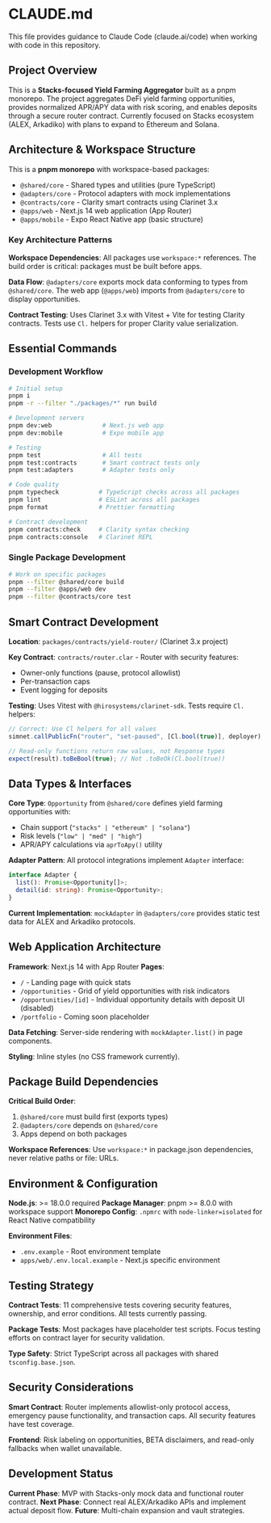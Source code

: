 # CLAUDE.md

This file provides guidance to Claude Code (claude.ai/code) when working with code in this repository.

## Project Overview

This is a **Stacks-focused Yield Farming Aggregator** built as a pnpm monorepo. The project aggregates DeFi yield farming opportunities, provides normalized APR/APY data with risk scoring, and enables deposits through a secure router contract. Currently focused on Stacks ecosystem (ALEX, Arkadiko) with plans to expand to Ethereum and Solana.

## Architecture & Workspace Structure

This is a **pnpm monorepo** with workspace-based packages:

- `@shared/core` - Shared types and utilities (pure TypeScript)
- `@adapters/core` - Protocol adapters with mock implementations
- `@contracts/core` - Clarity smart contracts using Clarinet 3.x
- `@apps/web` - Next.js 14 web application (App Router)
- `@apps/mobile` - Expo React Native app (basic structure)

### Key Architecture Patterns

**Workspace Dependencies**: All packages use `workspace:*` references. The build order is critical: packages must be built before apps.

**Data Flow**: `@adapters/core` exports mock data conforming to types from `@shared/core`. The web app (`@apps/web`) imports from `@adapters/core` to display opportunities.

**Contract Testing**: Uses Clarinet 3.x with Vitest + Vite for testing Clarity contracts. Tests use `Cl.` helpers for proper Clarity value serialization.

## Essential Commands

### Development Workflow
```bash
# Initial setup
pnpm i
pnpm -r --filter "./packages/*" run build

# Development servers
pnpm dev:web              # Next.js web app
pnpm dev:mobile           # Expo mobile app

# Testing
pnpm test                 # All tests
pnpm test:contracts       # Smart contract tests only
pnpm test:adapters        # Adapter tests only

# Code quality
pnpm typecheck           # TypeScript checks across all packages
pnpm lint                # ESLint across all packages
pnpm format              # Prettier formatting

# Contract development
pnpm contracts:check     # Clarity syntax checking
pnpm contracts:console   # Clarinet REPL
```

### Single Package Development
```bash
# Work on specific packages
pnpm --filter @shared/core build
pnpm --filter @apps/web dev
pnpm --filter @contracts/core test
```

## Smart Contract Development

**Location**: `packages/contracts/yield-router/` (Clarinet 3.x project)

**Key Contract**: `contracts/router.clar` - Router with security features:
- Owner-only functions (pause, protocol allowlist)
- Per-transaction caps
- Event logging for deposits

**Testing**: Uses Vitest with `@hirosystems/clarinet-sdk`. Tests require `Cl.` helpers:
```typescript
// Correct: Use Cl helpers for all values
simnet.callPublicFn("router", "set-paused", [Cl.bool(true)], deployer);

// Read-only functions return raw values, not Response types
expect(result).toBeBool(true); // Not .toBeOk(Cl.bool(true))
```

## Data Types & Interfaces

**Core Type**: `Opportunity` from `@shared/core` defines yield farming opportunities with:
- Chain support (`"stacks" | "ethereum" | "solana"`)
- Risk levels (`"low" | "med" | "high"`)
- APR/APY calculations via `aprToApy()` utility

**Adapter Pattern**: All protocol integrations implement `Adapter` interface:
```typescript
interface Adapter {
  list(): Promise<Opportunity[]>;
  detail(id: string): Promise<Opportunity>;
}
```

**Current Implementation**: `mockAdapter` in `@adapters/core` provides static test data for ALEX and Arkadiko protocols.

## Web Application Architecture

**Framework**: Next.js 14 with App Router
**Pages**:
- `/` - Landing page with quick stats
- `/opportunities` - Grid of yield opportunities with risk indicators
- `/opportunities/[id]` - Individual opportunity details with deposit UI (disabled)
- `/portfolio` - Coming soon placeholder

**Data Fetching**: Server-side rendering with `mockAdapter.list()` in page components.

**Styling**: Inline styles (no CSS framework currently).

## Package Build Dependencies

**Critical Build Order**:
1. `@shared/core` must build first (exports types)
2. `@adapters/core` depends on `@shared/core`
3. Apps depend on both packages

**Workspace References**: Use `workspace:*` in package.json dependencies, never relative paths or file: URLs.

## Environment & Configuration

**Node.js**: >= 18.0.0 required
**Package Manager**: pnpm >= 8.0.0 with workspace support
**Monorepo Config**: `.npmrc` with `node-linker=isolated` for React Native compatibility

**Environment Files**:
- `.env.example` - Root environment template
- `apps/web/.env.local.example` - Next.js specific environment

## Testing Strategy

**Contract Tests**: 11 comprehensive tests covering security features, ownership, and error conditions. All tests currently passing.

**Package Tests**: Most packages have placeholder test scripts. Focus testing efforts on contract layer for security validation.

**Type Safety**: Strict TypeScript across all packages with shared `tsconfig.base.json`.

## Security Considerations

**Smart Contract**: Router implements allowlist-only protocol access, emergency pause functionality, and transaction caps. All security features have test coverage.

**Frontend**: Risk labeling on opportunities, BETA disclaimers, and read-only fallbacks when wallet unavailable.

## Development Status

**Current Phase**: MVP with Stacks-only mock data and functional router contract.
**Next Phase**: Connect real ALEX/Arkadiko APIs and implement actual deposit flow.
**Future**: Multi-chain expansion and vault strategies.